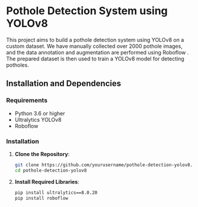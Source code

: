 # Pothole Detection System using YOLOv8

This project aims to build a pothole detection system using YOLOv8 on a custom dataset. We have manually collected over 2000 pothole images, and the data annotation and augmentation are performed using Roboflow . The prepared dataset is then used to train a YOLOv8 model for detecting potholes.


## Installation and Dependencies

### Requirements

- Python 3.6 or higher
- Ultralytics YOLOv8
- Roboflow

### Installation

1. **Clone the Repository**:
    ```bash
    git clone https://github.com/yourusername/pothole-detection-yolov8.git
    cd pothole-detection-yolov8
    ```

2. **Install Required Libraries**:
    ```bash
    pip install ultralytics==8.0.20
    pip install roboflow
